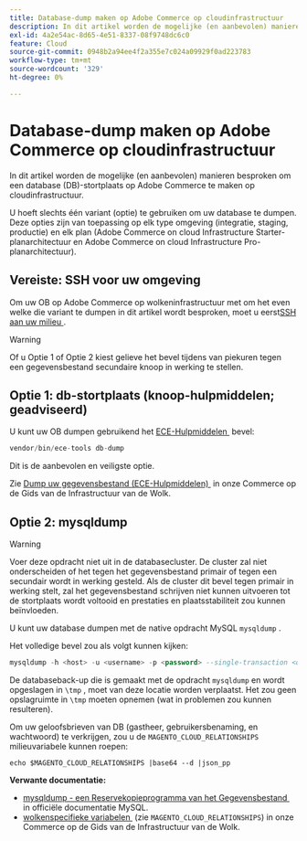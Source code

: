 ```yaml
---
title: Database-dump maken op Adobe Commerce op cloudinfrastructuur
description: In dit artikel worden de mogelijke (en aanbevolen) manieren besproken om een database (DB)-stortplaats op Adobe Commerce te maken op cloudinfrastructuur.
exl-id: 4a2e54ac-8d65-4e51-8337-08f9748dc6c0
feature: Cloud
source-git-commit: 0948b2a94ee4f2a355e7c024a09929f0ad223783
workflow-type: tm+mt
source-wordcount: '329'
ht-degree: 0%

---
```


# Database-dump maken op Adobe Commerce op cloudinfrastructuur

In dit artikel worden de mogelijke (en aanbevolen) manieren besproken om een database (DB)-stortplaats op Adobe Commerce te maken op cloudinfrastructuur.

U hoeft slechts één variant (optie) te gebruiken om uw database te dumpen. Deze opties zijn van toepassing op elk type omgeving (integratie, staging, productie) en elk plan (Adobe Commerce on cloud Infrastructure Starter-planarchitectuur en Adobe Commerce on cloud Infrastructure Pro-planarchitectuur).

## Vereiste: SSH voor uw omgeving

Om uw OB op Adobe Commerce op wolkeninfrastructuur met om het even welke die variant te dumpen in dit artikel wordt besproken, moet u eerst [&#x200B; SSH aan uw milieu &#x200B;](https://experienceleague.adobe.com/docs/commerce-cloud-service/user-guide/develop/secure-connections.html?lang=nl-NL).

>[!WARNING]
>
>Of u Optie 1 of Optie 2 kiest gelieve het bevel tijdens van piekuren tegen een gegevensbestand secundaire knoop in werking te stellen.

## Optie 1: db-stortplaats (**knoop-hulpmiddelen; geadviseerd**)

U kunt uw OB dumpen gebruikend het [&#x200B; ECE-Hulpmiddelen &#x200B;](https://experienceleague.adobe.com/docs/commerce-cloud-service/user-guide/dev-tools/ece-tools/update-package.html?lang=nl-NL) bevel:

```php
vendor/bin/ece-tools db-dump
```

Dit is de aanbevolen en veiligste optie.

Zie [&#x200B; Dump uw gegevensbestand (ECE-Hulpmiddelen) &#x200B;](https://experienceleague.adobe.com/docs/commerce-cloud-service/user-guide/develop/storage/database-dump.html?lang=nl-NL) in onze Commerce op de Gids van de Infrastructuur van de Wolk.

## Optie 2: mysqldump

>[!WARNING]
>
>Voer deze opdracht niet uit in de databasecluster. De cluster zal niet onderscheiden of het tegen het gegevensbestand primair of tegen een secundair wordt in werking gesteld. Als de cluster dit bevel tegen primair in werking stelt, zal het gegevensbestand schrijven niet kunnen uitvoeren tot de stortplaats wordt voltooid en prestaties en plaatsstabiliteit zou kunnen beïnvloeden.

U kunt uw database dumpen met de native opdracht MySQL `mysqldump` .

Het volledige bevel zou als volgt kunnen kijken:

```sql
mysqldump -h <host> -u <username> -p <password> --single-transaction <db_name> | gzip > /tmp/<dump_name>.sql.gz
```

De databaseback-up die is gemaakt met de opdracht `mysqldump` en wordt opgeslagen in `\tmp` , moet van deze locatie worden verplaatst. Het zou geen opslagruimte in `\tmp` moeten opnemen (wat in problemen zou kunnen resulteren).

Om uw geloofsbrieven van DB (gastheer, gebruikersbenaming, en wachtwoord) te verkrijgen, zou u de `MAGENTO_CLOUD_RELATIONSHIPS` milieuvariabele kunnen roepen:

```
echo $MAGENTO_CLOUD_RELATIONSHIPS |base64 --d |json_pp
```

**Verwante documentatie:**

* [&#x200B; mysqldump - een Reservekopieprogramma van het Gegevensbestand &#x200B;](https://dev.mysql.com/doc/refman/8.0/en/mysqldump.html) in officiële documentatie MySQL.
* [&#x200B; wolkenspecifieke variabelen &#x200B;](https://experienceleague.adobe.com/docs/commerce-cloud-service/user-guide/configure/env/stage/variables-cloud.html?lang=nl-NL) (zie `MAGENTO_CLOUD_RELATIONSHIPS`) in onze Commerce op de Gids van de Infrastructuur van de Wolk.
